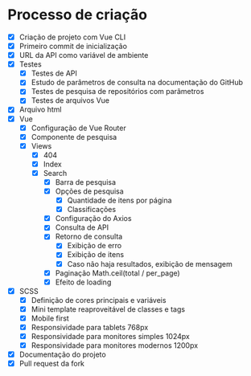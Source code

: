 # Processo de criação

- [x] Criação de projeto com Vue CLI
- [x] Primeiro commit de inicialização
- [x] URL da API como variável de ambiente
- [x] Testes
  - [x] Testes de API
  - [x] Estudo de parâmetros de consulta na documentação do GitHub
  - [x] Testes de pesquisa de repositórios com parâmetros
  - [x] Testes de arquivos Vue
- [x] Arquivo html
- [x] Vue
  - [x] Configuração de Vue Router
  - [x] Componente de pesquisa
  - [x] Views
    - [x] 404
    - [x] Index
    - [x] Search
      - [x] Barra de pesquisa
      - [x] Opções de pesquisa
        - [x] Quantidade de itens por página
        - [x] Classificações
      - [x] Configuração do Axios
      - [x] Consulta de API
      - [x] Retorno de consulta
        - [x] Exibição de erro
        - [x] Exibição de itens
        - [x] Caso não haja resultados, exibição de mensagem
      - [x] Paginação Math.ceil(total / per_page)
      - [x] Efeito de loading
- [x] SCSS
  - [x] Definição de cores principais e variáveis
  - [x] Mini template reaproveitável de classes e tags
  - [x] Mobile first
  - [x] Responsividade para tablets 768px
  - [x] Responsividade para monitores simples 1024px
  - [x] Responsividade para monitores modernos 1200px
- [x] Documentação do projeto
- [x] Pull request da fork